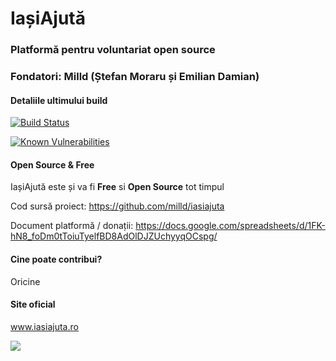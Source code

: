 # IașiAjută
### Platformă pentru voluntariat open source
### Fondatori: Milld (Ștefan Moraru și Emilian Damian)

#### Detaliile ultimului build

[![Build Status](https://travis-ci.org/milld/iasiajuta.svg?branch=master)](https://travis-ci.org/milld/iasiajuta)

<a href="https://snyk.io/test/github/milld/iasiajuta"><img src="https://snyk.io/test/github/milld/iasiajuta/badge.svg" alt="Known Vulnerabilities" data-canonical-src="https://snyk.io/test/github/milld/iasiajuta" style="max-width:100%;"/></a>

#### Open Source & Free

IașiAjută este și va fi **Free** si **Open Source** tot timpul

Cod sursă proiect: https://github.com/milld/iasiajuta

Document platformă / donații: https://docs.google.com/spreadsheets/d/1FK-hN8_foDm0tToiuTyelfBD8AdOlDJZUchyyqOCspg/

#### Cine poate contribui?

Oricine

#### Site oficial

www.iasiajuta.ro

![](http://blog.mgechev.com/images/open-source/logo.png)
